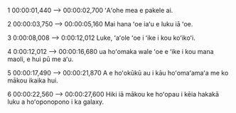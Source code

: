 1 00:00:01,440 --&gt; 00:00:02,700 ʻAʻohe mea e pakele ai.

2 00:00:03,750 --&gt; 00:00:05,160 Mai hana ʻoe iaʻu e luku iā ʻoe.

3 0:00:08,008 --&gt; 0:00:12,012 Luke, ʻaʻole ʻoe i ʻike i kou koʻikoʻi.

4 0:00:12,012 --&gt; 00:00:16,680 ua hoʻomaka wale ʻoe e ʻike i kou mana maoli, e hui pū me aʻu.

5 00:00:17,490 --&gt; 00:00:21,870 A e hoʻokūkū au i kāu hoʻomaʻamaʻa me ko mākou ikaika hui.

6 00:00:22,560 --&gt; 00:00:27,600 Hiki iā mākou ke hoʻopau i kēia hakakā luku a hoʻoponopono i ka galaxy.
